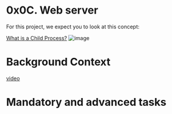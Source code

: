 # 0x0C. Web server
For this project, we expect you to look at this concept:

[What is a Child Process?](https://intranet.alxswe.com/concepts/110)
![image](https://s3.amazonaws.com/intranet-projects-files/holbertonschool-sysadmin_devops/266/8Gu52Qv.png)

# Background Context
[video](https://www.youtube.com/watch?v=AZg4uJkEa-4&feature=youtu.be&hd=1)

# Mandatory and advanced tasks
